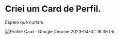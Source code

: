 # Criei um Card de Perfil.

Espero que curtam. 


![Profile Card - Google Chrome 2023-04-02 18 39 05](https://user-images.githubusercontent.com/105504791/229380388-5f30b16e-ee0b-492f-87b8-d26e5d2b9eb7.jpg)
